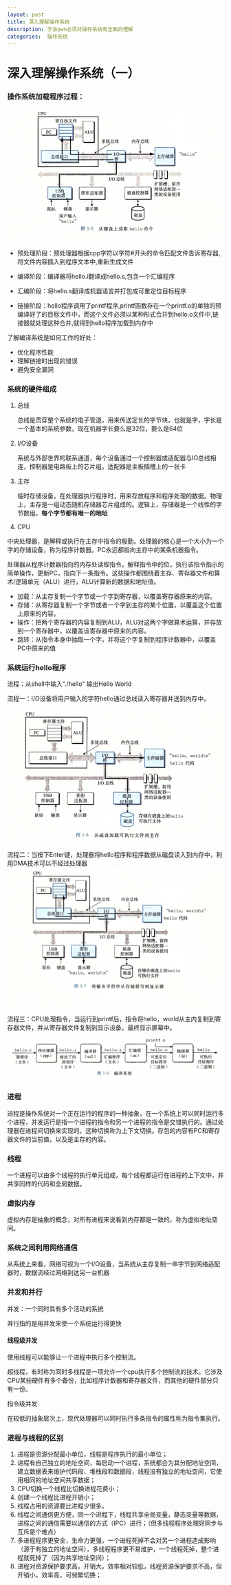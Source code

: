 ```yaml
---
layout: post
title: 深入理解操作系统
description: 学会pwn必须对操作系统有全面的理解
categories:  操作系统
---
```




<!-- more -->




# 深入理解操作系统（一）

### 操作系统加载程序过程：

![](/images/character4/system1.png)


* 预处理阶段：预处理器根据cpp字符以字符#开头的命令匹配文件告诉寄存器,将文件内容插入到程序文本中,重新生成文件

* 编译阶段：编译器将hello.i翻译成hello.s,包含一个汇编程序

* 汇编阶段：将hello.s翻译成机器语言并打包成可重定位目标程序
* 链接阶段：hello程序调用了printf程序,printf函数存在一个printf.o的单独的预编译好了的目标文件中，而这个文件必须以某种形式合并到hello.o文件中,链接器就处理这种合并,就得到hello程序加载到内存中



了解编译系统是如何工作的好处：

* 优化程序性能
* 理解链接时出现的错误
* 避免安全漏洞



### 系统的硬件组成

1. 总线

   总线是贯穿整个系统的电子管道，用来传送定长的字节块，也就是字，字长是一个基本的系统参数，现在机器字长要么是32位，要么是64位

2. I/O设备

   系统与外部世界的联系通道，每个设备通过一个控制器或适配器与IO总线相连，控制器是电路板上的芯片组，适配器是主板插槽上的一张卡

3. 主存

   临时存储设备，在处理器执行程序时，用来存放程序和程序处理的数据。物理上，主存是一组动态随机存储器芯片组成的。逻辑上，存储器是一个线性的字节数组，**每个字节都有唯一的地址** 

4. CPU

​        中央处理器，是解释或执行在主存中指令的殷勤。处理器的核心是一个大小为一个字的存储设备，称为程序计数器。PC永远都指向主存中的某条机器指令。

​        处理器从程序计数器指向的内存处读取指令，解释指令中的位，执行该指令指示的简单操作，更新PC，指向下一条指令。这些操作都围绕着主存、寄存器文件和算术/逻辑单元（ALU）进行，ALU计算新的数据和地址值。

* 加载：从主存复制一个字节或一个字到寄存器，以覆盖寄存器原来的内容。
* 存储：从寄存器复制一个字节或者一个字到主存的某个位置，以覆盖这个位置上原来的内容。
* 操作：把两个寄存器的内容复制到ALU，ALU对这两个字做算术运算，并存放到一个寄存器中，以覆盖该寄存器中原来的内容。
* 跳转：从指令本身中抽取一个字，并将这个字复制到程序计数器中，以覆盖PC中原来的值



### 系统运行hello程序

流程：从shell中输入“./hello" 输出Hello World

流程一：I/O设备将用户输入的字符hello通过总线读入寄存器并送到内存中。

![](/images/character4/system2.png)


流程二：当按下Enter键，处理器将hello程序和程序数据从磁盘读入到内存中，利用DMA技术可以不经过处理器
![](/images/character4/system3.png)


流程三：CPU处理指令，当运行到printf后，指令将hello，world从主内复制到寄存器文件，并从寄存器文件复制到显示设备，最终显示屏幕中。


![](/images/character4/system4.png)


### 进程

进程是操作系统对一个正在运行的程序的一种抽象，在一个系统上可以同时运行多个进程，并发运行是指一个进程的指令和另一个进程的指令是交错执行的。通过处理器在进程间切换来实现的，这种切换称为上下文切换。存包的内容有PC和寄存器文件的当前值，以及是主存的内容。



### 线程

一个进程可以由多个线程的执行单元组成，每个线程都运行在进程的上下文中，并共享同样的代码和全局数据。



### 虚拟内存

虚拟内存是抽象的概念，对所有进程来说看到内存都是一致的，称为虚拟地址空间。



### 系统之间利用网络通信

从系统上来看，网络可视为一个I/O设备，当系统从主存复制一串字节到网络适配器时，数据流经过网络到达另一台机器





### 并发和并行

并发：一个同时具有多个活动的系统

并行指的是用并发来使一个系统运行得更快



#### 线程级并发

使用线程可以能够让一个进程中执行多个控制流。

超线程，有时称为同时多线程是一项允许一个cpu执行多个控制流的技术。它涉及CPU某些硬件有多个备份，比如程序计数器和寄存器文件，而其他的硬件部分只有一份。



指令级并发

在较低的抽象层次上，现代处理器可以同时执行多条指令的属性称为指令集执行。



### 进程与线程的区别

1. 进程是资源分配最小单位，线程是程序执行的最小单位；
2. 进程有自己独立的地址空间，每启动一个进程，系统都会为其分配地址空间，建立数据表来维护代码段、堆栈段和数据段，线程没有独立的地址空间，它使用相同的地址空间共享数据；
3. CPU切换一个线程比切换进程花费小；
4. 创建一个线程比进程开销小；
5. 线程占用的资源要⽐进程少很多。
6. 线程之间通信更方便，同一个进程下，线程共享全局变量，静态变量等数据，进程之间的通信需要以通信的方式（IPC）进行；（但多线程程序处理好同步与互斥是个难点）
7. 多进程程序更安全，生命力更强，一个进程死掉不会对另一个进程造成影响（源于有独立的地址空间），多线程程序更不易维护，一个线程死掉，整个进程就死掉了（因为共享地址空间）；
8. 进程对资源保护要求高，开销大，效率相对较低，线程资源保护要求不高，但开销小，效率高，可频繁切换；
